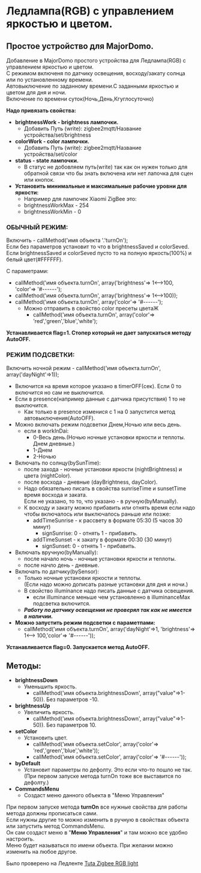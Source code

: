 # **Ледлампа(RGB) с управлением яркостью и цветом.**
## **Простое устройство для MajorDomo.**  
Добавление в MajorDomo простого устройства для Ледлампа(RGB) с управлением яркостью и цветом.   
С режимом включеня по датчику освещения, восходу/закату солнца или по установленному времени.  
Автовыключение по заданному времени.С заданными яркостью и цветом для дня и ночи.  
Включение по времени суток(Ночь,День,Кгуглосуточно)

**Надо привязать свойства:**

- **brightnessWork - brightness лампочки.**
  - Добавить Путь (write): zigbee2mqtt/Название устройства/set/brightness
- **colorWork - color лампочки.**
  - Добавить Путь (write): zigbee2mqtt/Название устройства/set/color
- **status - state лампочки.**
  - В статус не добовляем путь(write) так как он нужен только для обратной связи
    что бы знать включена или нет лапочка для сцен или кнопок.
- **Установить минимальные и максимальные рабочие уровни для яркости:**
  - Например для лампочек Xiaomi ZigBee это:
   - brightnessWorkMax - 254
   - brightnessWorkMin - 0

### **ОБЫЧНЫЙ РЕЖИМ:**

Включить - callMethod('имя объекта '.'turnOn');  
Если без параметров установит то что в brightnessSaved и colorSeved.  
Если brightnessSaved и colorSeved пусто то на полную яркость(100%) и белый цвет(#FFFFFF).  

С параметрами:
- callMethod('имя объекта.turnOn', array('brightness'=> 1<-->100, 'color'=> '#------');  
- callMethod('имя объекта.turnOn', array('brightness'=> 1<-->100));  
- callMethod('имя объекта.turnOn', array('color'=> '#------');  
  - Можно отправить в свойство color пресеты цветаЖ
    - callMethod('имя объекта.turnOn', array('color'=> 'red','green','blue','white');  

**Устанавливается flag=1. Стопер который не дает запускаться методу AutoOFF.**

### **РЕЖИМ ПОДСВЕТКИ:**

Включить ночной режим - callMethod('имя объекта.turnOn', array('dayNight'=>1));  
- Включится на время которое указано в timerOFF(сек). Если 0 то включится но сам не выключится.  
- Если в presence(например данные с датчика присутствия) 1 то не выключится.  
  - Как только в presence изменися с 1 на 0 запустится метод автовыключения(AutoOFF).    
- Можно включать режим подсветки Днем,Ночью или весь день.  
  - если в workInDai:   
    + 0-Весь день.(Ночью ночные установки яркости и теплоты. Днем дневные.)  
    + 1-Днем  
    + 2-Ночью  
- Включать по солнцу(bySunTime):  
  - после захода - ночные установки яркости (nightBrightness) и цвета (nightColor).  
  - после восхода - дневные (dayBrightness, dayColor).  
  - Надо обязательно писать в свойства sunriseTime и sunsetTime время восхода и заката.  
    Если не указано, то то, что указано - в ручную(byManually).  
  - К восходу и закату можно прибавить или отнять время если надо чтобы включалось или выключалось раньше или позже:
    - addTimeSunrise - к рассвету в формате 05:30 (5 часов 30 минут)
      - signSunrise:  0 - отнять 1 - прибавить.
    - addTimeSunset  - к закату в формате 00:30 (30 минут)
      - signSunset:  0 - отнять 1 - прибавить.  
- Включать вручную(byManually):  
    - после начало ночь - ночные установки яркости и теплоты.  
    - после начло день - дневные.  
- Включать по датчику(bySensor):  
    - Только ночные установки яркости и теплоты.  
      (Если надо можно дописать разные установки для дня и ночи.)  
    - В свойство illuminance надо писать данные с датчика освещения.  
      - если illuminance меньше чем установленно в illuminanceMax подсветка включится.  
    - ***Работу по датчику освещения не проверял так как не имеется в наличии.***  
- **Можно запустить режим подсветки с параметпами:**
  - callMethod('имя объекта.turnOn', array('dayNight'=>1, 'brightness'=> 1<--> 100,'color'=> '#------'));


**Устанавливается flag=0. Запускается метод AutoOFF.**

## **Методы:**

- **brightnessDown**  
  - Уменьшить яркость.
    - callMethod('имя объекта.brightnessDown', array("value"=>1-50)). Без  параметров -10.
- **brightnessUp**  
  - Увеличить яркость.
    - callMethod('имя объекта.brightnessDown', array("value"=>1-50)). Без  параметров 10.
- **setColor**  
  - Установить цвет.
    - callMethod('имя объекта.setColor', array('color'=> 'red','green','blue','white'));
    - callMethod('имя объекта.setColor', array('color'=> '#------'));
- **byDefault** 
  - Установит параметры по дефолту. Это если что-то пошло не так.  
    (При первом запуске метода turnOn тоже все выставится по дефолту.)
- **CommandsMenu** 
  - Создаст меню данного объекта в "Меню Управления"

При первом запуске метода **turnOn** все нужные свойства для работы метода должны прописаться сами.  
Если нужны другие то можно изменить в ручную в свойствах объекта или запустить метод CommandsMenu.  
Он сам создаст меню в "**Меню Управления**" и там можно все удобно настроить.  
Меню будет называться по имени объекта. При желании можно изменить на любое другое.  

Было проверено на Ледленте [Tuta Zigbee RGB light](https://www.zigbee2mqtt.io/devices/TS0503B.html "zigbee2mqtt.io")  

